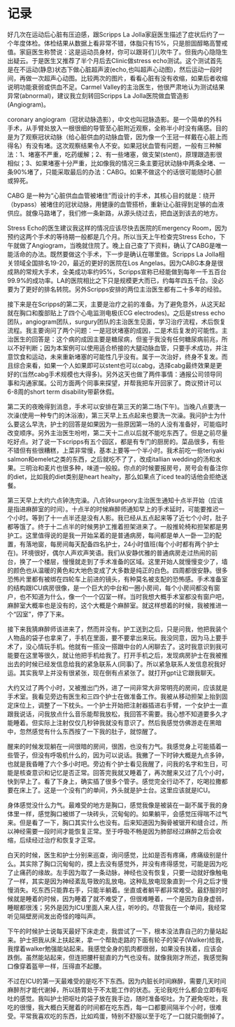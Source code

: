 # 记录
好几次在运动后心脏有压迫感，跟Scripps La Jolla家庭医生描述了症状后约了一个年度体检。体检结果从数据上看非常不错，体脂只有15%，只是胆固醇略高警戒值。家庭医生称赞说：这是运动员身材，你可以跟哥们儿吹牛了。但我内心隐隐生出疑云。于是医生又推荐了半个月后去Clinic做stress echo测试。这个测试首先是在不运动(静息)状态下做心脏超声波(echo,也叫超声心动图)，然后运动一段时间，再做一次超声心动图。比较两次的图片，看看心脏有没有收缩，如果后者收缩说明功能衰弱或供血不足。Carmel Valley的主治医生，他很严肃地认为测试结果异常(abnormal)，建议我立刻转回Scripps La Jolla医院做血管造影(Angiogram)。  

coronary angiogram（冠状动脉造影），中文也叫冠脉造影。是一个简单的外科手术，从手臂处放入一根很细的导管至心脏附近观察，全称半小时没有痛感。目的是为了观察冠状动脉（给心脏供血的动脉血管，因为像一个王冠一样戴在心脏上而得名）有没有堵。这次观察结果令人不安。如果冠状血管有问题，一般有三种解法：1、堵塞不严重，吃药缓解；2、有一些堵塞，做支架(stent)，原理跟造影很相似；3、如果堵塞十分严重，比如像我的情况三条主要冠状动脉中两条全堵、一条90%堵了，只能采取最后的办法：CABG。如果不做这个的话很可能随时心颤或猝死。  

CABG 是一种为“心脏供血血管被堵住”而设计的手术，其核心目的就是：绕开（bypass）被堵住的冠状动脉，用健康的血管搭桥，重新让心脏得到足够的血液供应。就像马路堵了，我们修一条新路，从源头绕过去，把血送到该去的地方。  

Stress Echo的医生建议我这样的情况应该尽快去医院的Emergency Room，因为预约这两个手术的等待期一般都是几个月。所以当天上午检查完Stress Echo，下午就做了Angiogram，当晚就住院了。晚上自己查了下资料，确认了CABG是唯一能活命的办法。既然要做这个手术，下一步是确认在哪里做。Scripps La Jolla相关领域全国排名19-20，最近的更好的医院在Los Angelas。因为CABG本身是很成熟的常规大手术，全美成功率约95%，Scripps宣称已经能做到每年一千五百台99.9%的成功率。LA的医院相比之下只是规模更大而已，约每年四五千台。没必要为了更好的排名转院。另外Scripps安排的两位主治医生都有二十多年的经验。  

接下来是在Scripps的第二天，主要是治疗之前的准备。为了避免意外，从这天起就在胸口和腹部贴上了四个心电监测电极(ECG electrodes)。之后是stress echo团队，angiogram团队，surgury团队的主治医生见面，学习治疗流程，术后恢复流程。我主要询问了两个问题：一是冠状堵塞的成因，二是术后复发的可能性。主治医生的回答是：这个病的成因主要是糖尿病，但鉴于我没有任何糖尿病前兆，所以不好判断；因为本案例可以使用适合桥接的大腿动脉血管，只要手术成功，并注意饮食和运动，未来重新堵塞的可能性几乎没有。属于一次治好，终身不复发。而且综合来看，如果一个人如果即可以stent也可以cabg，选择cabg最终效果是更好的(当然cabg手术规模也大得多)。另外这天也做了两件事情：通报公司领导同事和沟通家属。公司方面两个同事来探望，并帮我把车开回家了。商议预计可以6-8周的short term disability带薪休假。  

第二天的夜晚得到消息，手术可以安排在第三天的第二场(下午)。当晚八点要洗一次澡(使用一种专门的沐浴液)，第三天早上五点起来也要洗一次澡。我问护士为什么要这么早洗，护士的回答是如果因为一些原因第一场的人没有准备好，可能临时改变顺序。另外主治医生吩咐，第二天十二点以后就不能吃东西了。但是之前尽量吃好点。对了说一下scripps有五个园区，都是有专门的厨房的。菜品很多，有些不错但有些很糟糕，上菜非常慢，基本上要等一个半小时。我术前吃一些teriyaki salmon和emelet之类的东西，之后就吃不了了，改成itallian wedding的汤和水果。三明治和麦片也很多种，味道一般般。你点的时候要报房号，房号会有备注你的diet，比如我的diet类别是heart healty，那么如果点了iced tea的话他会拒绝送餐。  

第三天早上大约六点钟洗完澡。八点钟surgeory主治医生通知十点半开始（应该是指进麻醉室的时间）。十点半的时候麻醉师通知早上的手术延时，可能要推迟一个小时。等到了十一点半还是没有人影。我已经从五点起来等了近七个小时，肚子都等饿了。终于十二点半的时候男护工推着担架进来了。一般推轮椅和担架都是男护工。这里值得说的是我一开始呆着的是普通病房，每间都是单人一卧一卫的配置，有落地窗，每房间每天配备四名护士，24小时值班(每个小时都有两个护士在)。环境很好，偶尔人声欢声笑语。我们从安静优雅的普通病房走过热闹的前台，换了一个楼层，慢慢就走到了手术准备的区域。这里开始人就慢慢变少了，墙的颜色也从温暖的黄色和大地色变成了大多数是纯正的白色。四周都很安静。很多恐怖片里都有被绑在四轮车上前进的镜头，有种莫名被支配的恐怖感。手术准备室的结构跟ICU病房很像，是一个巨大的中台和一圈小房间，每个小房间都没有窗户，也不知道为什么，像一个一个囚室一样。当时我想大概手术室都没有窗户吧，麻醉室大概率也是没有的，这个大概是个麻醉室。就这样想着的时候，我被推进一个“囚室”，停了下来。  

接下来我猜麻醉师该进来了，然而并没有。护工送到之后，只是问我，他把我装个人物品的袋子也拿来了，手机在里面，要不要拿出来玩。我没同意，因为马上要手术了，没心情玩手机。他就有一搭没一搭跟中台的人闲聊去了。这时我意识到我可能要在这里等很久，就让他把手机给我了。打开手机之后，发现病房护士在我被推出去的时候已经发信息给我的紧急联系人(同事)了。所以紧急联系人发信息祝我好运。其实我早上并没有很紧张，现在倒有点紧张了。就打开gpt让它跟我聊天。  

大约又过了两个小时，又被推出门外，进了一间非常大非常明亮的房间，应该就是手术室。我看见旁边有医生和三四个护士在做准备工作。我被从移动担架上抬到固定床位上，调整了一下枕头。一个护士开始把注射器插进右手臂，一个女护士一直跟我说话，问我放点什么音乐能帮我放松，我回答不需要。我心想不知道要多久才能睡着。但实际上注射仅仅几秒钟我就没有意识了。然后我感觉仿佛游走在黑暗中，忽然感觉有什么东西按了一下我的肚子，就惊醒了。  

醒来的时候发现躺在一间很暗的房间，很困，也没有力气。我感觉身上可能插着一些管子，但没有呼吸机什么的，因为可以说话。我撇了一下时钟大概是九点多钟，也就是我昏睡了六个多小时吧。旁边有个护士看见我醒了，问我的名字和生日，可能是核查意识和记忆是否正常。回答完我就又睡着了，再次醒来又过了几个小时，快到早上了。看了下身上，确实插了很多个管子。感觉完全行动不了，吃喝拉撒都要在床上了。这是一个没有门的单间，外头就是护士台。这里应该就是ICU。  

身体感觉没什么力气。最难受的地方是胸口，感觉我像是被装在一副不属于我的身体里一样，感觉胸口被绑了一块砖头，沉甸甸的。如果躺平，会感觉压得喘不过气来。但是看了一下，胸口其实什么也没有。后来知道因为胸骨被锯开和缝合过，所以神经需要一段时间才能恢复正常。至于呼吸不畅是因为肺部经过麻醉之后会收缩，后续经过治疗和恢复才正常。  

白天的时候，医生和护士分别来巡查，询问感觉，比如是否有疼痛，疼痛级别是什么。其实除了胸口沉甸甸的，摸上去没有感觉外，并没有疼得感觉，可能是因为吃了止痛药的缘故。左手因为取了一条动脉，神经也没有恢复，只要一动就好像触电了一样，其实是因为神经紊乱导致的乱放电。这种乱放电现象直到一个月之后才慢慢消失。吃东西只能靠右手，只能半躺着。坐直或者躺平都非常难受。最舒服的时候就是睡着的时候，因为睡着了就不难受了，但很难睡着，一个是因为自身虚弱，睡眠都很浅；另外是因为ICU里面人来人往，听吵的。尽管我在一个单间，我经常听见隔壁房间发出奇怪的嚎叫声。  

下午的时候护士说每天最好下床走走，我尝试了一下，根本没法靠自己的力量站起来。护士把我从床上扶起来，拿一个帮助走路的下面有轮子的架子(Walker)给我，我撑着walker勉强能站起来。我感觉全身的肌肉都很弱，如果没有扶着，应该会跌倒。虽然能站起来，但连把腰杆挺直的力气也没有。就像我刚才所述，我感觉胸口像穿着盔甲一样，压得直不起腰。  

不过在ICU的第一天最难受的是吃不下东西。因为内脏长时间麻醉，需要几天时间麻醉剂才能代谢掉，所以肠胃处于不太能工作的状态。无论我吃什么都会立即有呕吐的感觉。我叫护士把呕吐的袋子放在我手边，随时准备呕吐。为了避免呕吐，我吃的很慢，我大概白天醒着的时间都在吃东西，每一口都要间隔半个小时，很难受。平常我喜欢吃的东西，比如鸡蛋，特别不舒服以至于吃了一口就只能倒掉了。  


